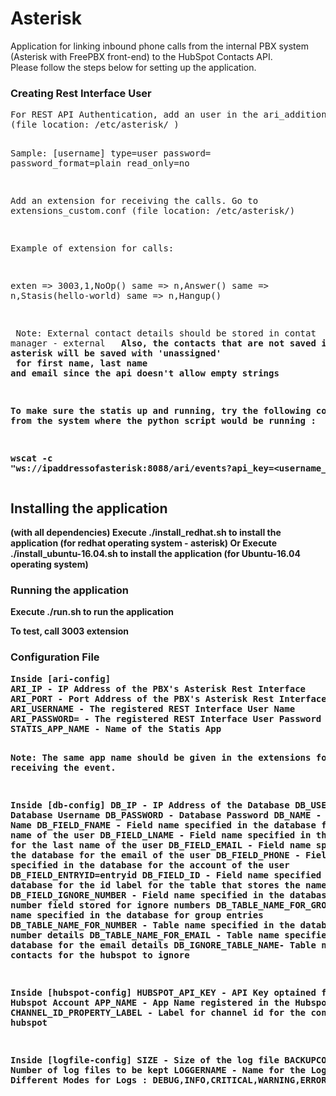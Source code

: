 # Asterisk
Application for linking inbound phone calls from the internal PBX system (Asterisk with FreePBX front-end) to the HubSpot Contacts API. <br>
Please follow the steps below for setting up the application.<br>

<h3>Creating Rest Interface User</h3>
<pre>
For REST API Authentication, add an user in the ari_additional.conf
(file location: /etc/asterisk/ )

Sample:
[username]
type=user
password=<password>
password_format=plain
read_only=no


Add an extension for receiving the calls.
Go to extensions_custom.conf
(file location: /etc/asterisk/)

Example of extension for  calls:

exten => 3003,1,NoOp()
 same =>      n,Answer()
 same =>      n,Stasis(hello-world)
 same =>      n,Hangup()


</b> Note: External contact details should be stored in contat manager - external <b>
<b> Also, the contacts that are not saved in the asterisk will be saved with 'unassigned' <br>
for first name, last name and email since the api doesn't allow empty strings </b>

To make sure the statis up and running, try the following command from the system
where the python script would be running :

wscat -c "ws://ipaddressofasterisk:8088/ari/events?api_key=<username_of_registered_restuser>:password&app=statis-app-name-in-python-script"
</pre>

<h2>Installing the application</h2> (with all dependencies)
Execute  <b>./install_redhat.sh</b> to install the application (for redhat operating system - asterisk)
<b>Or<b>
Execute  <b>./install_ubuntu-16.04.sh</b> to install the application (for Ubuntu-16.04 operating system)

<h3>Running the application</h3>
Execute <b>./run.sh</b> to run the application

To test, 
call 3003 extension

<h3>Configuration File</h3>
<pre>
Inside [ari-config]
ARI_IP - IP Address of the PBX's Asterisk Rest Interface
ARI_PORT - Port Address of the PBX's Asterisk Rest Interface
ARI_USERNAME - The registered REST Interface User Name
ARI_PASSWORD= - The registered REST Interface User Password
STATIS_APP_NAME - Name of the Statis App 

<b>Note</b>: The same app name should be given in the extensions for receiving the event.

Inside [db-config]
DB_IP - IP Address of the Database
DB_USERNAME - Database Username
DB_PASSWORD - Database Password
DB_NAME - Database Name
DB_FIELD_FNAME - Field name specified in the database for the first name of the user
DB_FIELD_LNAME - Field name specified in the database for the last name of the user
DB_FIELD_EMAIL - Field name specified in the database for the email of the user
DB_FIELD_PHONE - Field name specified in the database for the account of the user
DB_FIELD_ENTRYID=entryid
DB_FIELD_ID - Field name specified in the database for the id label for the table that stores the name details
DB_FIELD_IGNORE_NUMBER - Field name specified in the database for the number field stored for ignore numbers
DB_TABLE_NAME_FOR_GROUP - Table name specified in the database for group entries 
DB_TABLE_NAME_FOR_NUMBER - Table name specified in the database for number details 
DB_TABLE_NAME_FOR_EMAIL - Table name specified in the database for the email details 
DB_IGNORE_TABLE_NAME- Table name for the contacts for the hubspot to ignore
 

Inside [hubspot-config]
HUBSPOT_API_KEY - API Key optained from the Hubspot Account
APP_NAME - App Name registered in the Hubspot Account
CHANNEL_ID_PROPERTY_LABEL - Label for channel id for the contacts in hubspot

Inside [logfile-config]
SIZE - Size of the log file
BACKUPCOUNT - Number of log files to be kept
LOGGERNAME - Name for the Logger
MODE - Different Modes for Logs : DEBUG,INFO,CRITICAL,WARNING,ERROR





